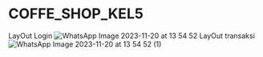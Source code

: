 # COFFE_SHOP_KEL5
LayOut Login
![WhatsApp Image 2023-11-20 at 13 54 52](https://github.com/RimaAmelia02/COFFE_SHOP_KEL5/assets/150983030/172a4602-f83a-4be5-8081-9d6fe7e945cd)
LayOut transaksi
![WhatsApp Image 2023-11-20 at 13 54 52 (1)](https://github.com/RimaAmelia02/COFFE_SHOP_KEL5/assets/150983030/ecc1117f-925c-4cd9-93cc-59fd0e6d67f0)
